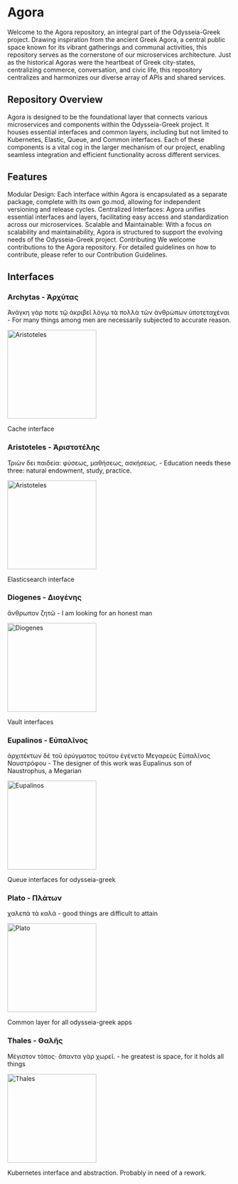 # Agora

Welcome to the Agora repository, an integral part of the Odysseia-Greek project. Drawing inspiration from the ancient Greek Agora, a central public space known for its vibrant gatherings and communal activities, this repository serves as the cornerstone of our microservices architecture. Just as the historical Agoras were the heartbeat of Greek city-states, centralizing commerce, conversation, and civic life, this repository centralizes and harmonizes our diverse array of APIs and shared services.

## Repository Overview
Agora is designed to be the foundational layer that connects various microservices and components within the Odysseia-Greek project. It houses essential interfaces and common layers, including but not limited to Kubernetes, Elastic, Queue, and Common interfaces. Each of these components is a vital cog in the larger mechanism of our project, enabling seamless integration and efficient functionality across different services.

## Features
Modular Design: Each interface within Agora is encapsulated as a separate package, complete with its own go.mod, allowing for independent versioning and release cycles.
Centralized Interfaces: Agora unifies essential interfaces and layers, facilitating easy access and standardization across our microservices.
Scalable and Maintainable: With a focus on scalability and maintainability, Agora is structured to support the evolving needs of the Odysseia-Greek project.
Contributing
We welcome contributions to the Agora repository. For detailed guidelines on how to contribute, please refer to our Contribution Guidelines.


## Interfaces

### Archytas - Ἀρχύτας

Ἀνάγκη γάρ ποτε τῷ ἀκριβεῖ λόγῳ τὰ πολλὰ τῶν ἀνθρώπων ὑποτεταχέναι - For many things among men are necessarily subjected to accurate reason.

<img src="https://upload.wikimedia.org/wikipedia/commons/thumb/a/a4/Archytas_of_Taras.jpg/220px-Archytas_of_Taras.jpg" alt="Aristoteles" width="200"/>

Cache interface


### Aristoteles - Ἀριστοτέλης

Τριών δει παιδεία: φύσεως, μαθήσεως, ασκήσεως. - Education needs these three: natural endowment, study, practice.

<img src="https://upload.wikimedia.org/wikipedia/commons/9/98/Sanzio_01_Plato_Aristotle.jpg" alt="Aristoteles" width="200"/>

Elasticsearch interface

### Diogenes - Διογένης

ἄνθρωπον ζητῶ - I am looking for an honest man

<img src="https://upload.wikimedia.org/wikipedia/commons/b/b1/Jean-L%C3%A9on_G%C3%A9r%C3%B4me_-_Diogenes_-_Walters_37131.jpg" alt="Diogenes" width="200"/>

Vault interfaces

### Eupalinos - Εὐπαλῖνος

ἀρχιτέκτων δὲ τοῦ ὀρύγματος τούτου ἐγένετο Μεγαρεὺς Εὐπαλῖνος Ναυστρόφου - The designer of this work was Eupalinus son of Naustrophus, a Megarian

<img src="https://images.squarespace-cdn.com/content/v1/57125c2c2b8dde54a34b537f/1549538816053-4XZ4KPKNX30SRC0HEGE9/a09bb315a34174f55cbe532aa2cbe715.jpg" alt="Eupalinos" width="200"/>

Queue interfaces for odysseia-greek

### Plato - Πλάτων

χαλεπὰ τὰ καλά - good things are difficult to attain

<img src="https://upload.wikimedia.org/wikipedia/commons/4/4a/Platon.png" alt="Plato" width="200"/>

Common layer for all odysseia-greek apps

### Thales - Θαλῆς

Μέγιστον τόπος· ἄπαντα γὰρ χωρεῖ. - he greatest is space, for it holds all things


<img src="https://upload.wikimedia.org/wikipedia/commons/c/c6/Illustrerad_Verldshistoria_band_I_Ill_107.jpg" alt="Thales" width="200"/>

Kubernetes interface and abstraction. Probably in need of a rework.
